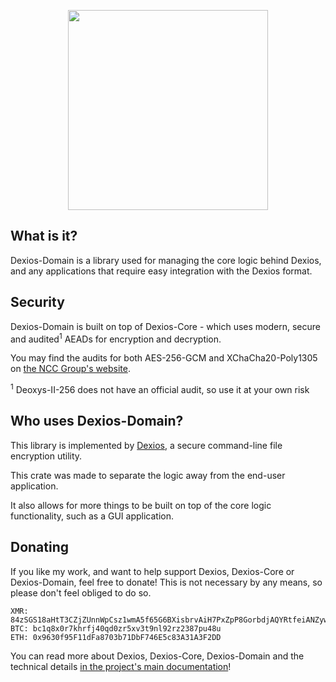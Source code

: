 <p align="center">
  <img src="https://github.com/brxken128/dexios/raw/master/assets/long-logo.png" width="320" />
</p>

## What is it?

Dexios-Domain is a library used for managing the core logic behind Dexios, and any applications that require easy integration with the Dexios format.

## Security

Dexios-Domain is built on top of Dexios-Core - which uses modern, secure and audited<sup>1</sup> AEADs for encryption and decryption.

You may find the audits for both AES-256-GCM and XChaCha20-Poly1305 on [the NCC Group's website](https://research.nccgroup.com/2020/02/26/public-report-rustcrypto-aes-gcm-and-chacha20poly1305-implementation-review/).

<sup>1</sup> Deoxys-II-256 does not have an official audit, so use it at your own risk

## Who uses Dexios-Domain?

This library is implemented by [Dexios](https://github.com/brxken128/dexios), a secure command-line file
encryption utility.

This crate was made to separate the logic away from the end-user application.

It also allows for more things to be built on top of the core logic functionality, such as a GUI application.

## Donating

If you like my work, and want to help support Dexios, Dexios-Core or Dexios-Domain, feel free to donate! This is not necessary by any means, so please don't feel obliged to do so.

```text
XMR: 84zSGS18aHtT3CZjZUnnWpCsz1wmA5f65G6BXisbrvAiH7PxZpP8GorbdjAQYRtfeiANZywwUPjZcHu8eXJeWdafJQFK46G
BTC: bc1q8x0r7khrfj40qd0zr5xv3t9nl92rz2387pu48u
ETH: 0x9630f95F11dFa8703b71DbF746E5c83A31A3F2DD
```

You can read more about Dexios, Dexios-Core, Dexios-Domain and the technical details [in the project's main documentation](https://brxken128.github.io/dexios/)!